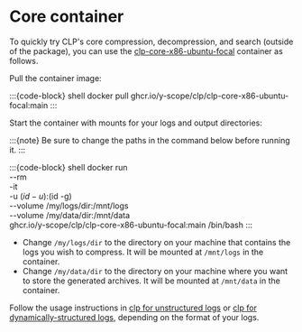 # Core container

To quickly try CLP's core compression, decompression, and search (outside of the package), you can
use the [clp-core-x86-ubuntu-focal][1] container as follows.

Pull the container image:

:::{code-block} shell
docker pull ghcr.io/y-scope/clp/clp-core-x86-ubuntu-focal:main
:::

Start the container with mounts for your logs and output directories:

:::{note}
Be sure to change the paths in the command below before running it.
:::

:::{code-block} shell
docker run \
  --rm \
  -it \
  -u $(id -u):$(id -g) \
  --volume /my/logs/dir:/mnt/logs \
  --volume /my/data/dir:/mnt/data \
  ghcr.io/y-scope/clp/clp-core-x86-ubuntu-focal:main /bin/bash
:::

* Change `/my/logs/dir` to the directory on your machine that contains the logs you wish to
  compress. It will be mounted at `/mnt/logs` in the container.
* Change `/my/data/dir` to the directory on your machine where you want to store the generated
  archives. It will be mounted at `/mnt/data` in the container.

Follow the usage instructions in [clp for unstructured logs](core-unstructured/index) or
[clp for dynamically-structured logs](core-clp-s), depending on the format of your logs.

[1]: https://github.com/y-scope/clp/pkgs/container/clp%2Fclp-core-x86-ubuntu-focal
